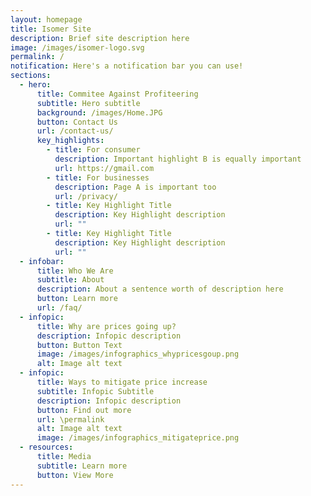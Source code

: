 ```yaml
---
layout: homepage
title: Isomer Site
description: Brief site description here
image: /images/isomer-logo.svg
permalink: /
notification: Here's a notification bar you can use!
sections:
  - hero:
      title: Commitee Against Profiteering
      subtitle: Hero subtitle
      background: /images/Home.JPG
      button: Contact Us
      url: /contact-us/
      key_highlights:
        - title: For consumer
          description: Important highlight B is equally important
          url: https://gmail.com
        - title: For businesses
          description: Page A is important too
          url: /privacy/
        - title: Key Highlight Title
          description: Key Highlight description
          url: ""
        - title: Key Highlight Title
          description: Key Highlight description
          url: ""
  - infobar:
      title: Who We Are
      subtitle: About
      description: About a sentence worth of description here
      button: Learn more
      url: /faq/
  - infopic:
      title: Why are prices going up?
      description: Infopic description
      button: Button Text
      image: /images/infographics_whypricesgoup.png
      alt: Image alt text
  - infopic:
      title: Ways to mitigate price increase
      subtitle: Infopic Subtitle
      description: Infopic description
      button: Find out more
      url: \permalink
      alt: Image alt text
      image: /images/infographics_mitigateprice.png
  - resources:
      title: Media
      subtitle: Learn more
      button: View More
---
```

